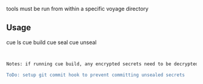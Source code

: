 tools must be run from within a specific voyage directory

## Usage
cue ls
cue build
cue seal
cue unseal
```bash


Notes: if running cue build, any encrypted secrets need to be decrypted for CUE to parse the values. Cue build silently runs and export without the secrets if it can't decrypt them.

ToDo: setup git commit hook to prevent committing unsealed secrets
```